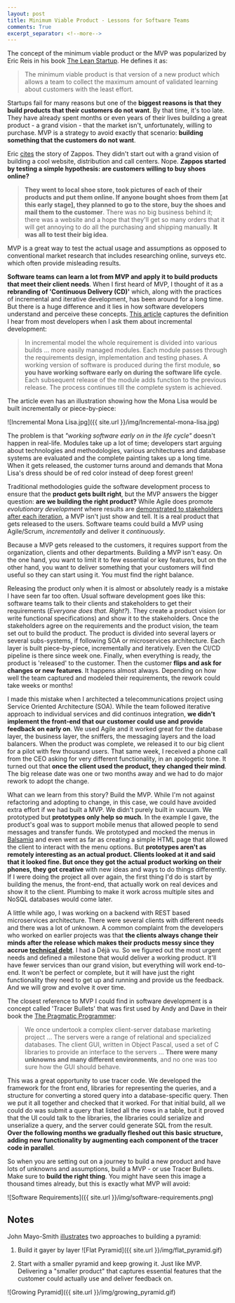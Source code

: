 ```yaml
---
layout: post
title: Minimum Viable Product - Lessons for Software Teams
comments: True
excerpt_separator: <!--more-->
---
```


The concept of the minimum viable product or the MVP was popularized by Eric Reis in his book [The Lean Startup](http://www.amazon.com/Lean-Startup-Entrepreneurs-Continuous-Innovation/dp/0307887898). He defines it as:

> The minimum viable product is that version of a new product which allows a team to collect the maximum amount of validated learning about customers with the least effort.

Startups fail for many reasons but one of the **biggest reasons is that they build products that their customers do not want**. By that time, it's too late. They have already spent months or even years of their lives building a great product - a grand vision - that the market isn't, unfortunately, willing to purchase. MVP is a strategy to avoid exactly that scenario: **building something that the customers do not want**.

Eric [cites](http://www.inc.com/lee-clifford-julie-schlosser/lean-startup-eric-ries-testing-your-product.html) the story of Zappos. They didn't start out with a grand vision of building a cool website, distribution and call centers. Nope. **Zappos started by testing a simple hypothesis: are customers willing to buy shoes online?**

> **They went to local shoe store, took pictures of each of their products and put them online. If anyone bought shoes from them [at this early stage], they planned to go to the store, buy the shoes and mail them to the customer**. There was no big business behind it; there was a website and a hope that they'll get so many orders that it will get annoying to do all the purchasing and shipping manually. **It was all to test their big idea**.

<!--more-->

MVP is a great way to test the actual usage and assumptions as opposed to conventional market research that includes researching online, surveys etc. which often provide misleading results.

**Software teams can learn a lot from MVP and apply it to build products that meet their client needs**. When I first heard of MVP, I thought of it as a **rebranding of 'Continuous Delivery (CD)'** which, along with the practices of incremental and iterative development, has been around for a long time. But there is a huge difference and it lies in how software developers understand and perceive these concepts. [This article](http://istqbexamcertification.com/what-is-incremental-model-advantages-disadvantages-and-when-to-use-it/) captures the definition I hear from most developers when I ask them about incremental development:

> In incremental model the whole requirement is divided into various builds ... more easily managed modules.  Each module passes through the requirements design, implementation and testing phases. A working version of software is produced during the first module, **so you have working software early on during the software life cycle**. Each subsequent release of the module adds function to the previous release. The process continues till the complete system is achieved.

The article even has an illustration showing how the Mona Lisa would be built incrementally or piece-by-piece:

![Incremental Mona Lisa.jpg]({{ site.url }}/img/Incremental-mona-lisa.jpg)

The problem is that *"working software early on in the life cycle"* doesn't happen in real-life. Modules take up a lot of time; developers start arguing about technologies and methodologies, various architectures and database systems are evaluated and the complete painting takes up a long time. When it gets released, the customer turns around and demands that Mona Lisa's dress should be of red color instead of deep forest green!

Traditional methodologies guide the software development process to ensure that the **product gets built right**, but the MVP answers the bigger question: **are we building the right product?** While Agile does promote *evolutionary development* where results are [demonstrated to stakeholders after each iteration](https://en.wikipedia.org/wiki/Agile_software_development), a MVP isn't just show and tell. It is a real product that gets released to the users. Software teams could build a MVP using Agile/Scrum, *incrementally* and deliver it *continuously*.

Because a MVP gets released to the customers, it requires support from the organization, clients and other departments. Building a MVP isn't easy. On the one hand, you want to limit it to few essential or key features, but on the other hand, you want to deliver something that your customers will find useful so they can start using it. You must find the right balance.

Releasing the product only when it is almost or absolutely ready is a mistake I have seen far too often. Usual software development goes like this: software teams talk to their clients and stakeholders to get their requirements (*Everyone does that. Right?*). They create a product vision (or write functional specifications) and show it to the stakeholders. Once the stakeholders agree on the requirements and the product vision, the team set out to build the product. The product is divided into several layers or several subs-systems, if following SOA or microservices architecture. Each layer is built piece-by-piece, incrementally and iteratively. Even the CI/CD pipeline is there since week one. Finally, when everything is ready, the product is 'released' to the customer. Then the customer **flips and ask for changes or new features**. It happens almost always. Depending on how well the team captured and modeled their requirements, the rework could take weeks or months!

I made this mistake when I architected a telecommunications project using Service Oriented Architecture (SOA). While the team followed iterative approach to individual services and did continuos integration, **we didn't implement the front-end that our customer could use and provide feedback on early on**. We used Agile and it worked great for the database layer, the business layer, the sniffers, the messaging layers and the load balancers. When the product was complete, we released it to our big client for a pilot with few thousand users. That same week, I received a phone call from the CEO asking for very different functionality, in an apologetic tone. It turned out that **once the client used the product, they changed their mind**. The big release date was one or two months away and we had to do major rework to adopt the change.

What can we learn from this story? Build the MVP. While I'm not against refactoring and adopting to change, in this case, we could have avoided extra effort if we had built a MVP. We didn't purely built in vacuum. We prototyped but **prototypes only help so much**. In the example I gave, the product's goal was to support mobile menus that allowed people to send messages and transfer funds. We prototyped and mocked the menus in [Balsamiq](https://balsamiq.com/) and even went as far as creating a simple HTML page that allowed the client to interact with the menu options. But **prototypes aren't as remotely interesting as an actual product. Clients looked at it and said that it looked fine. But once they got the actual product working on their phones, they got creative** with new ideas and ways to do things differently. If I were doing the project all over again, the first thing I'd do is start by building the menus, the front-end, that actually work on real devices and show it to the client. Plumbing to make it work across multiple sites and NoSQL databases would come later.

A little while ago, I was working on a backend with REST based microservices architecture. There were several clients with different needs and there was a lot of unknown. A common complaint from the developers who worked on earlier projects was that **the clients always change their minds after the release which makes their products messy since they accrue [technical debt](http://codeahoy.com/2016/04/27/do-not-let-technical-debt-get-out-of-control/)**.
I had a Déjà vu. So we figured out the most urgent needs and defined a milestone that would deliver a working product. It'll have fewer services than our grand vision, but everything will work end-to-end. It won't be perfect or complete, but it will have just the right functionality they need to get up and running and provide us the feedback. And we will grow and evolve it over time.

The closest reference to MVP I could find in software development is a concept called 'Tracer Bullets' that was first used by Andy and Dave in their book the [The Pragmatic Programmer](http://www.amazon.com/Pragmatic-Programmer-Journeyman-Master/dp/020161622X):

> We once undertook a complex client-server database marketing project ... The servers were a
range of relational and specialized databases. The client GUI, written in Object Pascal,
used a set of C libraries to provide an interface to the servers ... **There were many unknowns and many different environments**, and no one was too sure how the GUI should behave.
>
This was a great opportunity to use tracer code. We developed the framework for the front
end, libraries for representing the queries, and a structure for converting a stored query into
a database-specific query. Then we put it all together and checked that it worked. For that
initial build, all we could do was submit a query that listed all the rows in a table, but it
proved that the UI could talk to the libraries, the libraries could serialize and unserialize a
query, and the server could generate SQL from the result. **Over the following months we
gradually fleshed out this basic structure, adding new functionality by augmenting each
component of the tracer code in parallel**.

So when you are setting out on a journey to build a new product and have lots of unknowns and assumptions, build a MVP - or use Tracer Bullets. Make sure to **build the right thing**. You might have seen this image a thousand times already, but this is exactly what MVP will avoid:

![Software Requirements]({{ site.url }}/img/software-requirements.png)

## Notes
John Mayo-Smith [illustrates](http://www.informationweek.com/two-ways-to-build-a-pyramid/d/d-id/1012280?) two approaches to building a pyramid:

1. Build it gayer by layer
![Flat Pyramid]({{ site.url }}/img/flat_pyramid.gif)

2. Start with a smaller pyramid and keep growing it.
Just like MVP. Delivering a "smaller product" that captures essential features that the customer could actually use and deliver feedback on.

![Growing Pyramid]({{ site.url }}/img/growing_pyramid.gif)
